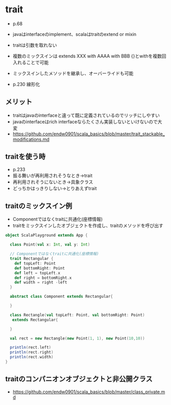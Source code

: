 # trait
- p.68
- javaはinterfaceのimplement、scalaはtraitのextend or mixin

- traitは引数を取れない
- 複数のミックスインは extends XXX with AAAA with BBB {}とwithを複数回入れることで可能
- ミックスインしたメソッドを継承し、オーバーライドも可能
- p.230 線形化

## メリット
- traitはjavaのinterfaceと違って既に定義されているのでリッチにしやすい
- javaのinterfaceはrich interfaceならたくさん実装しないといけないので大変
- https://github.com/endw0901/scala_basics/blob/master/trait_stackable_modifications.md

## traitを使う時
- p.233
- 振る舞いが再利用されそうなとき→trait
- 再利用されそうにないとき→具象クラス
- どっちかはっきりしない→とりあえずtrait

## traitのミックスイン例
- Componentではなくtraitに共通化(座標情報)
- traitをミックスインしたオブジェクトを作成し、traitのメソッドを呼び出す
```scala
object ScalaPlayground extends App {

  class Point(val x: Int, val y: Int)

  // Componentではなくtraitに共通化(座標情報)
  trait Rectangular {
    def topLeft: Point
    def bottomRight: Point
    def left = topLeft.x
    def right = bottomRight.x
    def width = right -left
  }

  abstract class Component extends Rectangular{

  }

  class Rectangle(val topLeft: Point, val bottomRight: Point)
   extends Rectangular{

  }

  val rect = new Rectangle(new Point(1, 1), new Point(10,10))

  println(rect.left)
  println(rect.right)
  println(rect.width)
}
```

## traitのコンパニオンオブジェクトと非公開クラス
- https://github.com/endw0901/scala_basics/blob/master/class_private.md
